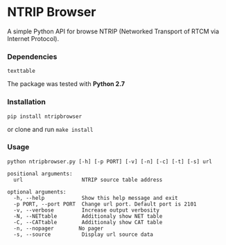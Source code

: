 # NTRIP Browser

A simple Python API for browse NTRIP (Networked Transport of RTCM via Internet Protocol).  

### Dependencies

`texttable`

The package was tested with **Python 2.7**

### Installation

`pip install ntripbrowser`

or clone and run `make install`

### Usage 

```
python ntripbrowser.py [-h] [-p PORT] [-v] [-n] [-c] [-t] [-s] url  

positional arguments:  
  url                   NTRIP source table address

optional arguments:  
  -h, --help            Show this help message and exit  
  -p PORT, --port PORT  Change url port. Default port is 2101  
  -v, --verbose         Increase output verbosity  
  -N, --NETtable        Additionaly show NET table  
  -C, --CATtable        Additionaly show CAT table  
  -n, --nopager        No pager  
  -s, --source          Display url source data  
  ```